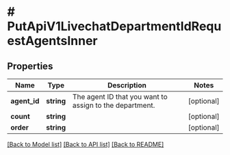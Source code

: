 # # PutApiV1LivechatDepartmentIdRequestAgentsInner

## Properties

Name | Type | Description | Notes
------------ | ------------- | ------------- | -------------
**agent_id** | **string** | The agent ID that you want to assign to the department. | [optional]
**count** | **string** |  | [optional]
**order** | **string** |  | [optional]

[[Back to Model list]](../../README.md#models) [[Back to API list]](../../README.md#endpoints) [[Back to README]](../../README.md)
